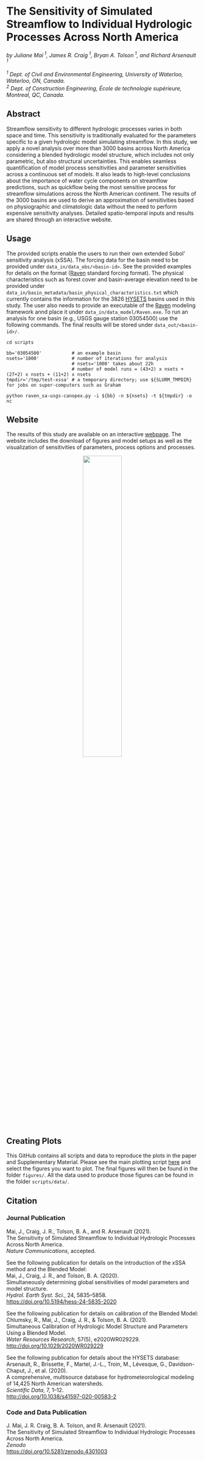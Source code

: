 # The Sensitivity of Simulated Streamflow to Individual Hydrologic Processes Across North America

*by Juliane Mai<sup> 1</sup>,  James R. Craig<sup> 1</sup>,  Bryan A. Tolson<sup> 1</sup>, and Richard Arsenault<sup> 1</sup>*<br><br>
*<sup> 1</sup> Dept. of Civil and Environmental Engineering, University of Waterloo, Waterloo, ON, Canada.*<br>
*<sup> 2</sup> Dept. of Construction Engineering, École de technologie supérieure, Montreal, QC, Canada.*

## Abstract
Streamflow sensitivity to different hydrologic processes varies in both space and time. This sensitivity is traditionally evaluated for the parameters specific to a given hydrologic model simulating streamflow. In this study, we apply a novel analysis over more than 3000 basins across North America considering a blended hydrologic model structure, which includes not only parametric, but also structural uncertainties. This enables seamless quantification of model process sensitivities and parameter sensitivities across a continuous set of models. It also leads to high-level conclusions about the importance of water cycle components on streamflow predictions, such as quickflow being the most sensitive process for streamflow simulations across the North American continent. The results of the 3000 basins are used to derive an approximation of sensitivities based on physiographic and climatologic data without the need to perform expensive sensitivity analyses. Detailed spatio-temporal inputs and results are shared through an interactive website.

## Usage
The provided scripts enable the users to run their own extended Sobol' sensitivity analysis (xSSA). The forcing data for the basin need to be provided under `data_in/data_obs/<basin-id>`. See the provided examples for details on the format ([Raven](http://raven.uwaterloo.ca) standard forcing format). The physical characteristics such as forest cover and basin-average elevation need to be provided under `data_in/basin_metadata/basin_physical_characteristics.txt` which currently contains the information for the 3826 [HYSETS](https://osf.io/rpc3w/) basins used in this study. The user also needs to provide an executable of the [Raven](http://raven.uwaterloo.ca) modeling framework annd place it under `data_in/data_model/Raven.exe`. To run an analysis for one basin (e.g., USGS gauge station 03054500) use the following commands. The final results will be stored under `data_out/<basin-id>/`.

```
cd scripts

bb='03054500'           # an example basin
nsets='1000'            # number of iterations for analysis
                        # nsets='1000' takes about 22h
                        # number of model runs = (43+2) x nsets + (27+2) x nsets + (11+2) x nsets
tmpdir='/tmp/test-xssa' # a temporary directory; use ${SLURM_TMPDIR} for jobs on super-computers such as Graham

python raven_sa-usgs-canopex.py -i ${bb} -n ${nsets} -t ${tmpdir} -o nc
```

## Website
The results of this study are available on an interactive [webpage](http://www.hydrohub.org/sa_introduction.html#xssa-na). The website includes the download of figures and model setups as well as the visualization of sensitivities of parameters, process options and processes.  

<p align="center">
   <img src="https://github.com/julemai/xSSA-North-America/wiki/images/hydrohub_xssa.png" width="45%" />
</p>

## Creating Plots
This GitHub contains all scripts and data to reproduce the plots in the paper and Supplementary Material. Please see the main plotting script [here](https://github.com/julemai/xSSA-North-America/blob/master/scripts/figures/plot.sh) and select the figures you want to plot. The final figures will then be found in the folder `figures/`. All the data used to produce those figures can be found in the folder `scripts/data/`. 

## Citation

### Journal Publication
Mai, J., Craig, J. R., Tolson, B. A., and R. Arsenault (2021).<br>
The Sensitivity of Simulated Streamflow to Individual Hydrologic Processes Across North America. <br>
*Nature Communications*, accepted.

See the following publication for details on the introduction of the xSSA method and the Blended Model:<br>
Mai, J., Craig, J. R., and Tolson, B. A. (2020).<br>
Simultaneously determining global sensitivities of model parameters and model structure. <br>
*Hydrol. Earth Syst. Sci.*, 24, 5835–5858.<br>
https://doi.org/10.5194/hess-24-5835-2020

See the following publication for details on calibration of the Blended Model:<br>
Chlumsky, R., Mai, J., Craig, J. R., & Tolson, B. A. (2021). <br>
Simultaneous Calibration of Hydrologic Model Structure and Parameters Using a Blended Model. <br>
*Water Resources Research*, 57(5), e2020WR029229. <br>
http://doi.org/10.1029/2020WR029229

See the following publication for details about the HYSETS database:<br>
Arsenault, R., Brissette, F., Martel, J.-L., Troin, M., Lévesque, G., Davidson-Chaput, J., et al. (2020). <br>
A comprehensive, multisource database for hydrometeorological modeling of 14,425 North American watersheds. <br>
*Scientific Data*, 7, 1–12. <br>
http://doi.org/10.1038/s41597-020-00583-2


### Code and Data Publication
J. Mai, J. R. Craig, B. A. Tolson, and R. Arsenault (2021).<br>
The Sensitivity of Simulated Streamflow to Individual Hydrologic Processes Across North America. <br>
*Zenodo*<br>
https://doi.org/10.5281/zenodo.4301003
